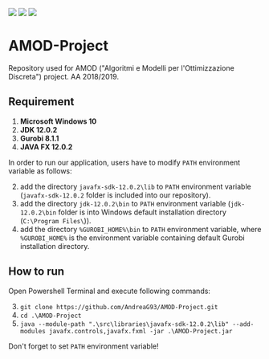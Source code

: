 ![](https://img.shields.io/badge/Programming_Language-Java-blue.svg)
![](https://img.shields.io/badge/Release-1.0-blue.svg)
![](https://img.shields.io/badge/Status-Tested-green.svg)

# AMOD-Project
Repository used for AMOD ("Algoritmi e Modelli per l'Ottimizzazione Discreta") project. AA 2018/2019.

## Requirement

1. **Microsoft Windows 10** 
1. **JDK 12.0.2** 
1. **Gurobi 8.1.1**
1. **JAVA FX 12.0.2** 

In order to run our application, users have to modify `PATH` environment variable as follows:

2. add the directory `javafx-sdk-12.0.2\lib` to `PATH` environment variable (`javafx-sdk-12.0.2` folder is included into our repository).
2. add the directory `jdk-12.0.2\bin` to `PATH` environment variable (`jdk-12.0.2\bin` folder is into Windows default installation directory (`C:\Program Files\`)).
2. add the directory `%GUROBI_HOME%\bin` to `PATH` environment variable, where `%GUROBI_HOME%` is the environment variable containing default Gurobi installation directory.

## How to run

Open Powershell Terminal and execute following commands:

3. `git clone https://github.com/AndreaG93/AMOD-Project.git` 
3. `cd .\AMOD-Project`
3. `java --module-path ".\src\libraries\javafx-sdk-12.0.2\lib" --add-modules javafx.controls,javafx.fxml -jar .\AMOD-Project.jar` 

Don't forget to set `PATH` environment variable!